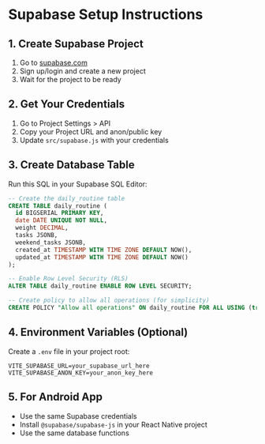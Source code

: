 # Supabase Setup Instructions

## 1. Create Supabase Project
1. Go to [supabase.com](https://supabase.com)
2. Sign up/login and create a new project
3. Wait for the project to be ready

## 2. Get Your Credentials
1. Go to Project Settings > API
2. Copy your Project URL and anon/public key
3. Update `src/supabase.js` with your credentials

## 3. Create Database Table
Run this SQL in your Supabase SQL Editor:

```sql
-- Create the daily_routine table
CREATE TABLE daily_routine (
  id BIGSERIAL PRIMARY KEY,
  date DATE UNIQUE NOT NULL,
  weight DECIMAL,
  tasks JSONB,
  weekend_tasks JSONB,
  created_at TIMESTAMP WITH TIME ZONE DEFAULT NOW(),
  updated_at TIMESTAMP WITH TIME ZONE DEFAULT NOW()
);

-- Enable Row Level Security (RLS)
ALTER TABLE daily_routine ENABLE ROW LEVEL SECURITY;

-- Create policy to allow all operations (for simplicity)
CREATE POLICY "Allow all operations" ON daily_routine FOR ALL USING (true);
```

## 4. Environment Variables (Optional)
Create a `.env` file in your project root:
```
VITE_SUPABASE_URL=your_supabase_url_here
VITE_SUPABASE_ANON_KEY=your_anon_key_here
```

## 5. For Android App
- Use the same Supabase credentials
- Install `@supabase/supabase-js` in your React Native project
- Use the same database functions
